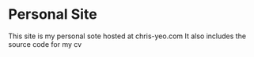 # Personal Site

This site is my personal sote hosted at chris-yeo.com
It also includes the source code for my cv